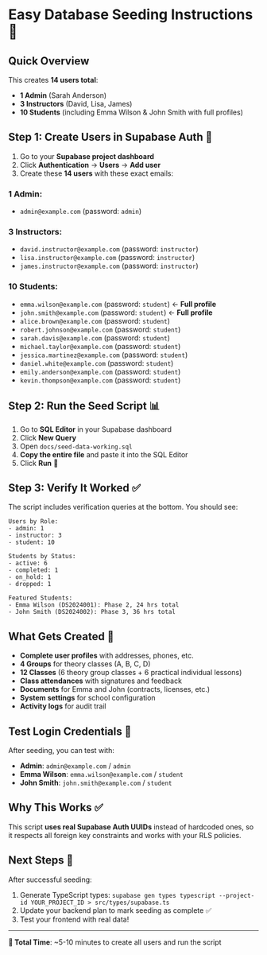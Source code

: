 # Easy Database Seeding Instructions 🚀

## Quick Overview
This creates **14 users total**:
- **1 Admin** (Sarah Anderson)
- **3 Instructors** (David, Lisa, James)  
- **10 Students** (including Emma Wilson & John Smith with full profiles)

## Step 1: Create Users in Supabase Auth 👥

1. Go to your **Supabase project dashboard**
2. Click **Authentication** → **Users** → **Add user**
3. Create these **14 users** with these exact emails:

### 1 Admin:
- `admin@example.com` (password: `admin`)

### 3 Instructors:
- `david.instructor@example.com` (password: `instructor`)
- `lisa.instructor@example.com` (password: `instructor`) 
- `james.instructor@example.com` (password: `instructor`)

### 10 Students:
- `emma.wilson@example.com` (password: `student`) ← **Full profile**
- `john.smith@example.com` (password: `student`) ← **Full profile**
- `alice.brown@example.com` (password: `student`)
- `robert.johnson@example.com` (password: `student`)
- `sarah.davis@example.com` (password: `student`)
- `michael.taylor@example.com` (password: `student`)
- `jessica.martinez@example.com` (password: `student`)
- `daniel.white@example.com` (password: `student`)
- `emily.anderson@example.com` (password: `student`)
- `kevin.thompson@example.com` (password: `student`)

## Step 2: Run the Seed Script 📊

1. Go to **SQL Editor** in your Supabase dashboard
2. Click **New Query**
3. Open `docs/seed-data-working.sql`
4. **Copy the entire file** and paste it into the SQL Editor
5. Click **Run** 🎯

## Step 3: Verify It Worked ✅

The script includes verification queries at the bottom. You should see:

```
Users by Role:
- admin: 1
- instructor: 3  
- student: 10

Students by Status:
- active: 6
- completed: 1
- on_hold: 1
- dropped: 1

Featured Students:
- Emma Wilson (DS2024001): Phase 2, 24 hrs total
- John Smith (DS2024002): Phase 3, 36 hrs total
```

## What Gets Created 🎉

- **Complete user profiles** with addresses, phones, etc.
- **4 Groups** for theory classes (A, B, C, D)
- **12 Classes** (6 theory group classes + 6 practical individual lessons)
- **Class attendances** with signatures and feedback
- **Documents** for Emma and John (contracts, licenses, etc.)
- **System settings** for school configuration
- **Activity logs** for audit trail

## Test Login Credentials 🔑

After seeding, you can test with:
- **Admin**: `admin@example.com` / `admin`
- **Emma Wilson**: `emma.wilson@example.com` / `student`
- **John Smith**: `john.smith@example.com` / `student`

## Why This Works ✅

This script **uses real Supabase Auth UUIDs** instead of hardcoded ones, so it respects all foreign key constraints and works with your RLS policies.

## Next Steps 🚀

After successful seeding:
1. Generate TypeScript types: `supabase gen types typescript --project-id YOUR_PROJECT_ID > src/types/supabase.ts`
2. Update your backend plan to mark seeding as complete ✅
3. Test your frontend with real data!

---

**🎯 Total Time**: ~5-10 minutes to create all users and run the script 